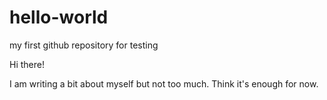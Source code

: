 # hello-world
my first github repository for testing

Hi there!

I am writing a bit about myself but not too much.
Think it's enough for now.
